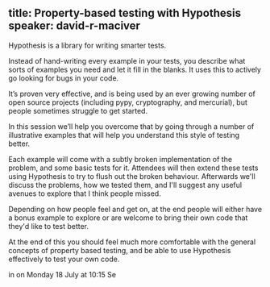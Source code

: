 title: Property-based testing with Hypothesis
speaker: david-r-maciver
---
Hypothesis is a library for writing smarter tests.

Instead of hand-writing every example in your tests, you describe what sorts of examples you need and let it fill in the blanks. It uses this to actively go looking for bugs in your code.

It’s proven very effective, and is being used by an ever growing number of open source projects (including pypy, cryptography, and mercurial), but people sometimes struggle to get started.

In this session we’ll help you overcome that by going through a number of illustrative examples that will help you understand this style of testing better. 

Each example will come with a subtly broken implementation of the problem, and some basic tests for it. Attendees will then extend these tests using Hypothesis to try to flush out the broken behaviour. Afterwards we'll discuss the problems, how we tested them, and I'll suggest any useful avenues to explore that I think people missed.

Depending on how people feel and get on, at the end people will either have a bonus example to explore or are welcome to  bring their own code that they'd like to test better.

At the end of this you should feel much more comfortable with the general concepts of property based testing, and be able to use Hypothesis effectively to test your own code.

in on Monday 18 July at 10:15 Se
